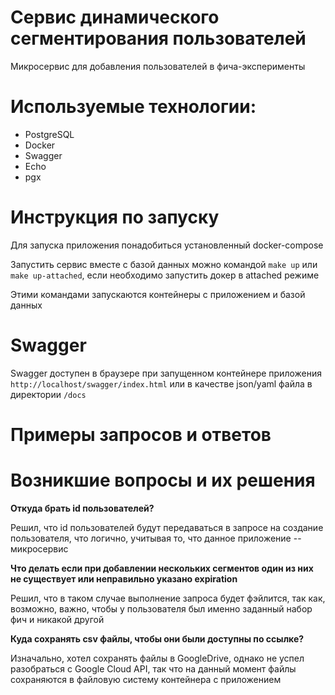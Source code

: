 # Сервис динамического сегментирования пользователей

Микросервис для добавления пользователей в фича-эксперименты

# Используемые технологии:
- PostgreSQL
- Docker 
- Swagger
- Echo
- pgx

# Инструкция по запуску
Для запуска приложения понадобиться установленный docker-compose

Запустить сервис вместе с базой данных можно командой `make up` или `make up-attached`, если необходимо запустить докер в attached режиме

Этими командами запускаются контейнеры с приложением и базой данных

# Swagger

Swagger доступен в браузере при запущенном контейнере приложения 
`http://localhost/swagger/index.html` или в качестве json/yaml файла в директории `/docs`


# Примеры запросов и ответов


# Возникшие вопросы и их решения
**Откуда брать id пользователей?**

Решил, что id пользователей будут передаваться в запросе на создание пользователя, что логично, учитывая то, что данное приложение -- микросервис

**Что делать если при добавлении нескольких сегментов один из них не существует или неправильно указано expiration**

Решил, что в таком случае выполнение запроса будет фэйлится, так как, возможно, важно, чтобы у пользователя был именно заданный набор фич и никакой другой

**Куда сохранять csv файлы, чтобы они были доступны по ссылке?**

Изначально, хотел сохранять файлы в GoogleDrive, однако не успел разобраться с Google Cloud API, так что на данный момент файлы сохраняются в файловую систему контейнера с приложением
